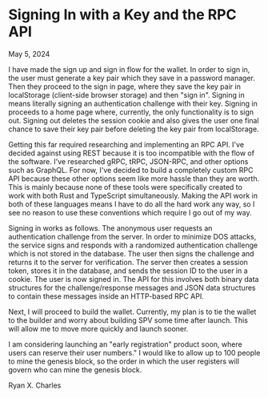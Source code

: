 # Signing In with a Key and the RPC API

May 5, 2024

I have made the sign up and sign in flow for the wallet. In order to sign in,
the user must generate a key pair which they save in a password manager. Then
they proceed to the sign in page, where they save the key pair in localStorage
(client-side browser storage) and then "sign in". Signing in means literally
signing an authentication challenge with their key. Signing in proceeds to a
home page where, currently, the only functionality is to sign out. Signing out
deletes the session cookie and also gives the user one final chance to save
their key pair before deleting the key pair from localStorage.

Getting this far required researching and implementing an RPC API. I've decided
against using REST because it is too incompatible with the flow of the software.
I've researched gRPC, tRPC, JSON-RPC, and other options such as GraphQL. For
now, I've decided to build a completely custom RPC API because these other
options seem like more hassle than they are worth. This is mainly because none
of these tools were specifically created to work with both Rust and TypeScript
simultaneously. Making the API work in both of these languages means I have to
do all the hard work any way, so I see no reason to use these conventions which
require I go out of my way.

Signing in works as follows. The anonymous user requests an authentication
challenge from the server. In order to minimize DOS attacks, the service signs
and responds with a randomized authentication challenge which is not stored in
the database. The user then signs the challenge and returns it to the server for
verification. The server then creates a session token, stores it in the
database, and sends the session ID to the user in a cookie. The user is now
signed in. The API for this involves both binary data structures for the
challenge/response messages and JSON data structures to contain these messages
inside an HTTP-based RPC API.

Next, I will proceed to build the wallet. Currently, my plan is to tie the
wallet to the builder and worry about building SPV some time after launch. This
will allow me to move more quickly and launch sooner.

I am considering launching an "early registration" product soon, where users can
reserve their user numbers." I would like to allow up to 100 people to mine the
genesis block, so the order in which the user registers will govern who can mine
the genesis block.

Ryan X. Charles